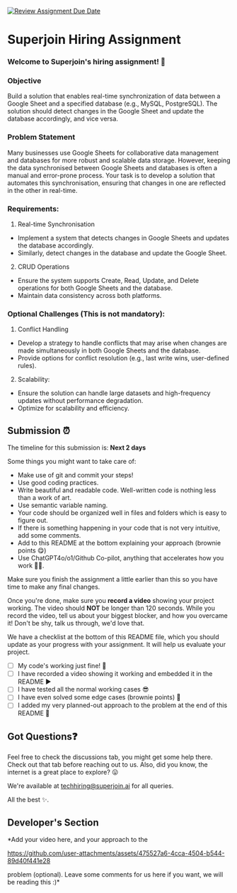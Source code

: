 
[![Review Assignment Due Date](https://classroom.github.com/assets/deadline-readme-button-22041afd0340ce965d47ae6ef1cefeee28c7c493a6346c4f15d667ab976d596c.svg)](https://classroom.github.com/a/AHFn7Vbn)
# Superjoin Hiring Assignment

### Welcome to Superjoin's hiring assignment! 🚀

### Objective
Build a solution that enables real-time synchronization of data between a Google Sheet and a specified database (e.g., MySQL, PostgreSQL). The solution should detect changes in the Google Sheet and update the database accordingly, and vice versa.

### Problem Statement
Many businesses use Google Sheets for collaborative data management and databases for more robust and scalable data storage. However, keeping the data synchronised between Google Sheets and databases is often a manual and error-prone process. Your task is to develop a solution that automates this synchronisation, ensuring that changes in one are reflected in the other in real-time.

### Requirements:
1. Real-time Synchronisation
  - Implement a system that detects changes in Google Sheets and updates the database accordingly.
   - Similarly, detect changes in the database and update the Google Sheet.
  2.	CRUD Operations
   - Ensure the system supports Create, Read, Update, and Delete operations for both Google Sheets and the database.
   - Maintain data consistency across both platforms.
   
### Optional Challenges (This is not mandatory):
1. Conflict Handling
- Develop a strategy to handle conflicts that may arise when changes are made simultaneously in both Google Sheets and the database.
- Provide options for conflict resolution (e.g., last write wins, user-defined rules).
    
2. Scalability: 	
- Ensure the solution can handle large datasets and high-frequency updates without performance degradation.
- Optimize for scalability and efficiency.

## Submission ⏰
The timeline for this submission is: **Next 2 days**

Some things you might want to take care of:
- Make use of git and commit your steps!
- Use good coding practices.
- Write beautiful and readable code. Well-written code is nothing less than a work of art.
- Use semantic variable naming.
- Your code should be organized well in files and folders which is easy to figure out.
- If there is something happening in your code that is not very intuitive, add some comments.
- Add to this README at the bottom explaining your approach (brownie points 😋)
- Use ChatGPT4o/o1/Github Co-pilot, anything that accelerates how you work 💪🏽. 

Make sure you finish the assignment a little earlier than this so you have time to make any final changes.

Once you're done, make sure you **record a video** showing your project working. The video should **NOT** be longer than 120 seconds. While you record the video, tell us about your biggest blocker, and how you overcame it! Don't be shy, talk us through, we'd love that.

We have a checklist at the bottom of this README file, which you should update as your progress with your assignment. It will help us evaluate your project.

- [ ] My code's working just fine! 🥳
- [ ] I have recorded a video showing it working and embedded it in the README ▶️
- [ ] I have tested all the normal working cases 😎
- [ ] I have even solved some edge cases (brownie points) 💪
- [ ] I added my very planned-out approach to the problem at the end of this README 📜

## Got Questions❓


Feel free to check the discussions tab, you might get some help there. Check out that tab before reaching out to us. Also, did you know, the internet is a great place to explore? 😛

We're available at techhiring@superjoin.ai for all queries. 

All the best ✨.

## Developer's Section
*Add your video here, and your approach to the

https://github.com/user-attachments/assets/475527a6-4cca-4504-b544-89d40f441e28

 problem (optional). Leave some comments for us here if you want, we will be reading this :)*
